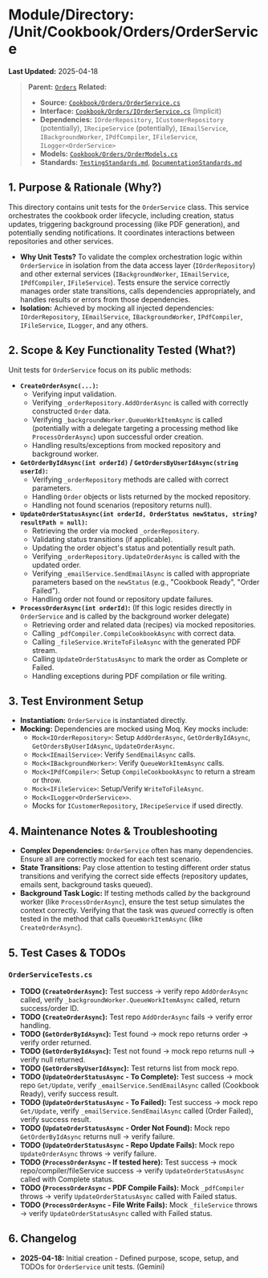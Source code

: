 # Module/Directory: /Unit/Cookbook/Orders/OrderService

**Last Updated:** 2025-04-18

> **Parent:** [`Orders`](../README.md)
> **Related:**
> * **Source:** [`Cookbook/Orders/OrderService.cs`](../../../../../api-server/Cookbook/Orders/OrderService.cs)
> * **Interface:** [`Cookbook/Orders/IOrderService.cs`](../../../../../api-server/Cookbook/Orders/OrderService.cs) (Implicit)
> * **Dependencies:** `IOrderRepository`, `ICustomerRepository` (potentially), `IRecipeService` (potentially), `IEmailService`, `IBackgroundWorker`, `IPdfCompiler`, `IFileService`, `ILogger<OrderService>`
> * **Models:** [`Cookbook/Orders/OrderModels.cs`](../../../../../api-server/Cookbook/Orders/OrderModels.cs)
> * **Standards:** [`TestingStandards.md`](../../../../../Docs/Development/TestingStandards.md), [`DocumentationStandards.md`](../../../../../Docs/Development/DocumentationStandards.md)

## 1. Purpose & Rationale (Why?)

This directory contains unit tests for the `OrderService` class. This service orchestrates the cookbook order lifecycle, including creation, status updates, triggering background processing (like PDF generation), and potentially sending notifications. It coordinates interactions between repositories and other services.

* **Why Unit Tests?** To validate the complex orchestration logic within `OrderService` in isolation from the data access layer (`IOrderRepository`) and other external services (`IBackgroundWorker`, `IEmailService`, `IPdfCompiler`, `IFileService`). Tests ensure the service correctly manages order state transitions, calls dependencies appropriately, and handles results or errors from those dependencies.
* **Isolation:** Achieved by mocking all injected dependencies: `IOrderRepository`, `IEmailService`, `IBackgroundWorker`, `IPdfCompiler`, `IFileService`, `ILogger`, and any others.

## 2. Scope & Key Functionality Tested (What?)

Unit tests for `OrderService` focus on its public methods:

* **`CreateOrderAsync(...)`:**
    * Verifying input validation.
    * Verifying `_orderRepository.AddOrderAsync` is called with correctly constructed `Order` data.
    * Verifying `_backgroundWorker.QueueWorkItemAsync` is called (potentially with a delegate targeting a processing method like `ProcessOrderAsync`) upon successful order creation.
    * Handling results/exceptions from mocked repository and background worker.
* **`GetOrderByIdAsync(int orderId)` / `GetOrdersByUserIdAsync(string userId)`:**
    * Verifying `_orderRepository` methods are called with correct parameters.
    * Handling `Order` objects or lists returned by the mocked repository.
    * Handling not found scenarios (repository returns null).
* **`UpdateOrderStatusAsync(int orderId, OrderStatus newStatus, string? resultPath = null)`:**
    * Retrieving the order via mocked `_orderRepository`.
    * Validating status transitions (if applicable).
    * Updating the order object's status and potentially result path.
    * Verifying `_orderRepository.UpdateOrderAsync` is called with the updated order.
    * Verifying `_emailService.SendEmailAsync` is called with appropriate parameters based on the `newStatus` (e.g., "Cookbook Ready", "Order Failed").
    * Handling order not found or repository update failures.
* **`ProcessOrderAsync(int orderId)`:** (If this logic resides directly in `OrderService` and is called by the background worker delegate)
    * Retrieving order and related data (recipes) via mocked repositories.
    * Calling `_pdfCompiler.CompileCookbookAsync` with correct data.
    * Calling `_fileService.WriteToFileAsync` with the generated PDF stream.
    * Calling `UpdateOrderStatusAsync` to mark the order as Complete or Failed.
    * Handling exceptions during PDF compilation or file writing.

## 3. Test Environment Setup

* **Instantiation:** `OrderService` is instantiated directly.
* **Mocking:** Dependencies are mocked using Moq. Key mocks include:
    * `Mock<IOrderRepository>`: Setup `AddOrderAsync`, `GetOrderByIdAsync`, `GetOrdersByUserIdAsync`, `UpdateOrderAsync`.
    * `Mock<IEmailService>`: Verify `SendEmailAsync` calls.
    * `Mock<IBackgroundWorker>`: Verify `QueueWorkItemAsync` calls.
    * `Mock<IPdfCompiler>`: Setup `CompileCookbookAsync` to return a stream or throw.
    * `Mock<IFileService>`: Setup/Verify `WriteToFileAsync`.
    * `Mock<ILogger<OrderService>>`.
    * Mocks for `ICustomerRepository`, `IRecipeService` if used directly.

## 4. Maintenance Notes & Troubleshooting

* **Complex Dependencies:** `OrderService` often has many dependencies. Ensure all are correctly mocked for each test scenario.
* **State Transitions:** Pay close attention to testing different order status transitions and verifying the correct side effects (repository updates, emails sent, background tasks queued).
* **Background Task Logic:** If testing methods called *by* the background worker (like `ProcessOrderAsync`), ensure the test setup simulates the context correctly. Verifying that the task was *queued* correctly is often tested in the method that calls `QueueWorkItemAsync` (like `CreateOrderAsync`).

## 5. Test Cases & TODOs

### `OrderServiceTests.cs`
* **TODO (`CreateOrderAsync`):** Test success -> verify repo `AddOrderAsync` called, verify `_backgroundWorker.QueueWorkItemAsync` called, return success/order ID.
* **TODO (`CreateOrderAsync`):** Test repo `AddOrderAsync` fails -> verify error handling.
* **TODO (`GetOrderByIdAsync`):** Test found -> mock repo returns order -> verify order returned.
* **TODO (`GetOrderByIdAsync`):** Test not found -> mock repo returns null -> verify null returned.
* **TODO (`GetOrdersByUserIdAsync`):** Test returns list from mock repo.
* **TODO (`UpdateOrderStatusAsync` - To Complete):** Test success -> mock repo `Get/Update`, verify `_emailService.SendEmailAsync` called (Cookbook Ready), verify success result.
* **TODO (`UpdateOrderStatusAsync` - To Failed):** Test success -> mock repo `Get/Update`, verify `_emailService.SendEmailAsync` called (Order Failed), verify success result.
* **TODO (`UpdateOrderStatusAsync` - Order Not Found):** Mock repo `GetOrderByIdAsync` returns null -> verify failure.
* **TODO (`UpdateOrderStatusAsync` - Repo Update Fails):** Mock repo `UpdateOrderAsync` throws -> verify failure.
* **TODO (`ProcessOrderAsync` - If tested here):** Test success -> mock repo/compiler/fileService success -> verify `UpdateOrderStatusAsync` called with Complete status.
* **TODO (`ProcessOrderAsync` - PDF Compile Fails):** Mock `_pdfCompiler` throws -> verify `UpdateOrderStatusAsync` called with Failed status.
* **TODO (`ProcessOrderAsync` - File Write Fails):** Mock `_fileService` throws -> verify `UpdateOrderStatusAsync` called with Failed status.

## 6. Changelog

* **2025-04-18:** Initial creation - Defined purpose, scope, setup, and TODOs for `OrderService` unit tests. (Gemini)

